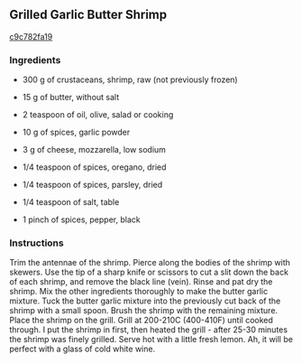 ## Grilled Garlic Butter Shrimp

[c9c782fa19](https://cookpad.com/us/recipes/251214-grilled-garlic-butter-shrimp)

### Ingredients

 - 300 g of crustaceans, shrimp, raw (not previously frozen)

 - 15 g of butter, without salt

 - 2 teaspoon of oil, olive, salad or cooking

 - 10 g of spices, garlic powder

 - 3 g of cheese, mozzarella, low sodium

 - 1/4 teaspoon of spices, oregano, dried

 - 1/4 teaspoon of spices, parsley, dried

 - 1/4 teaspoon of salt, table

 - 1 pinch of spices, pepper, black

### Instructions

Trim the antennae of the shrimp. Pierce along the bodies of the shrimp with skewers. Use the tip of a sharp knife or scissors to cut a slit down the back of each shrimp, and remove the black line (vein). Rinse and pat dry the shrimp. Mix the other ingredients thoroughly to make the butter garlic mixture. Tuck the butter garlic mixture into the previously cut back of the shrimp with a small spoon. Brush the shrimp with the remaining mixture. Place the shrimp on the grill. Grill at 200-210C (400-410F) until cooked through. I put the shrimp in first, then heated the grill - after 25-30 minutes the shrimp was finely grilled. Serve hot with a little fresh lemon. Ah, it will be perfect with a glass of cold white wine.